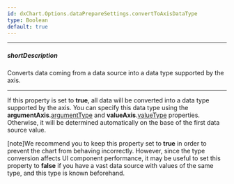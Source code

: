 ```yaml
---
id: dxChart.Options.dataPrepareSettings.convertToAxisDataType
type: Boolean
default: true
---
```

---
##### shortDescription
Converts data coming from a data source into a data type supported by the axis.

---
If this property is set to **true**, all data will be converted into a data type supported by the axis. You can specify this data type using the **argumentAxis**.[argumentType](/Documentation/ApiReference/UI_Components/dxChart/Configuration/argumentAxis/#argumentType) and **valueAxis**.[valueType](/Documentation/ApiReference/UI_Components/dxChart/Configuration/valueAxis/#valueType) properties. Otherwise, it will be determined automatically on the base of the first data source value.

[note]We recommend you to keep this property set to **true** in order to prevent the chart from behaving incorrectly. However, since the type conversion affects UI component performance, it may be useful to set this property to **false** if you have a vast data source with values of the same type, and this type is known beforehand.